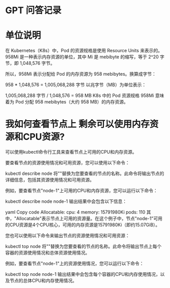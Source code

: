 # GPT 问答记录

# 单位说明
在 Kubernetes（K8s）中，Pod 的资源规格是使用 Resource Units 来表示的。958Mi 是一种表示内存资源的单位，其中 Mi 是 mebibyte 的缩写，等于 2^20 字节，即 1,048,576 字节。

所以，958Mi 表示分配给 Pod 的内存资源为 958 mebibytes。换算成字节：

958 * 1,048,576 = 1,005,068,288 字节
以兆字节（MB）为单位表示：

1,005,068,288 字节 / 1,048,576 = 958 MB
K8s 中的 Pod 资源规格 958Mi 意味着为 Pod 分配 958 mebibytes（大约 958 MB）的内存资源。

# 我如何查看节点上 剩余可以使用内存资源和CPU资源?


可以使用kubectl命令行工具来查看节点上可用的CPU和内存资源。

要查看节点的资源使用情况和可用资源，您可以使用以下命令：

kubectl describe node <node-name>
将"<node-name>"替换为您要查看的节点的名称。此命令将输出节点的详细信息，包括其资源使用情况和可用资源。

例如，要查看节点"node-1"上可用的CPU和内存资源，您可以运行以下命令：


kubectl describe node node-1
输出结果中会包含以下信息：

yaml
Copy code
Allocatable:
cpu:                 4
memory:              15791980Ki
pods:                110
其中，"Allocatable"表示节点上可用的资源量。在这个例子中，节点"node-1"可用的CPU资源是4个CPU核心，可用的内存资源是15791980Ki（即约15.07GiB）。

您也可以使用以下命令来输出节点的资源使用情况和可用资源：


kubectl top node <node-name>
将"<node-name>"替换为您要查看的节点的名称。此命令将输出节点上每个容器的资源使用情况和总体资源使用情况。

例如，要查看节点"node-1"上的资源使用情况，您可以运行以下命令：


kubectl top node node-1
输出结果中会包含每个容器的CPU和内存使用情况，以及节点的总体CPU和内存使用情况。